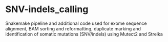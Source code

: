 # SNV-indels_calling
Snakemake pipeline and additional code used for exome sequence alignment, BAM sorting and reformatting, duplicate marking and identification of somatic mutations (SNV/indels) using Mutect2 and Strelka

